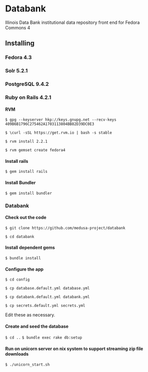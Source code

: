 # Databank
Illinois Data Bank institutional data repository front end for Fedora Commons 4

## Installing

### Fedora 4.3

### Solr 5.2.1

### PostgreSQL 9.4.2

### Ruby on Rails 4.2.1

#### RVM

`$ gpg --keyserver hkp://keys.gnupg.net --recv-keys 409B6B1796C275462A1703113804BB82D39DC0E3`

`$ \curl -sSL https://get.rvm.io | bash -s stable`

`$ rvm install 2.2.1`

`$ rvm gemset create fedora4`

#### Install rails

`$ gem install rails`

#### Install Bundler

`$ gem install bundler`

### Databank

#### Check out the code

`$ git clone https://github.com/medusa-project/databank`

`$ cd databank`

#### Install dependent gems

`$ bundle install`

#### Configure the app

`$ cd config`

`$ cp database.default.yml database.yml`

`$ cp databank.default.yml databank.yml`

`$ cp secrets.default.yml secrets.yml`

Edit these as necessary.

#### Create and seed the database 

`$ cd ..`
`$ bundle exec rake db:setup`

#### Run on unicorn server on nix system to support streaming zip file downloads

`$ ./unicorn_start.sh`


